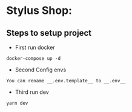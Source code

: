 # Stylus Shop:

## Steps to setup project

- First run docker
```
docker-compose up -d
```

- Second Config envs
```
You can rename __.env.template__ to __.env__
```

- Third run dev
```
yarn dev
```